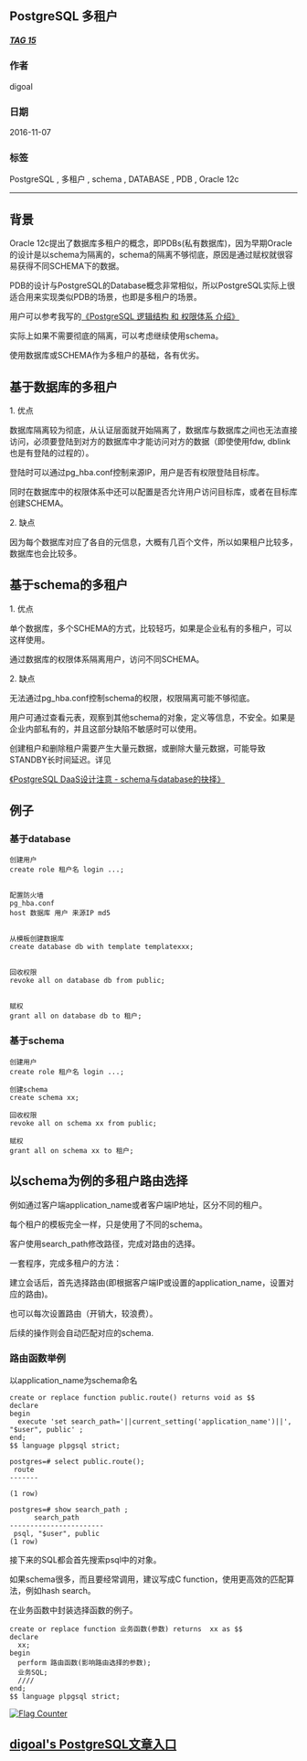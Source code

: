 ## PostgreSQL 多租户
##### [TAG 15](../class/15.md)
                
### 作者               
digoal                
                
### 日期              
2016-11-07                  
                
### 标签              
PostgreSQL , 多租户 , schema , DATABASE , PDB , Oracle 12c                                             
                
----              
                
## 背景
Oracle 12c提出了数据库多租户的概念，即PDBs(私有数据库)，因为早期Oracle的设计是以schema为隔离的，schema的隔离不够彻底，原因是通过赋权就很容易获得不同SCHEMA下的数据。  
  
PDB的设计与PostgreSQL的Database概念非常相似，所以PostgreSQL实际上很适合用来实现类似PDB的场景，也即是多租户的场景。  
  
用户可以参考我写的[《PostgreSQL 逻辑结构 和 权限体系 介绍》](../201605/20160510_01.md)  
  
实际上如果不需要彻底的隔离，可以考虑继续使用schema。  
  
使用数据库或SCHEMA作为多租户的基础，各有优劣。  
  
## 基于数据库的多租户
1\. 优点  
  
数据库隔离较为彻底，从认证层面就开始隔离了，数据库与数据库之间也无法直接访问，必须要登陆到对方的数据库中才能访问对方的数据（即使使用fdw, dblink也是有登陆的过程的）。  
  
登陆时可以通过pg_hba.conf控制来源IP，用户是否有权限登陆目标库。  
  
同时在数据库中的权限体系中还可以配置是否允许用户访问目标库，或者在目标库创建SCHEMA。  
  
2\. 缺点  
  
因为每个数据库对应了各自的元信息，大概有几百个文件，所以如果租户比较多，数据库也会比较多。   
  
## 基于schema的多租户
1\. 优点  
  
单个数据库，多个SCHEMA的方式，比较轻巧，如果是企业私有的多租户，可以这样使用。  
  
通过数据库的权限体系隔离用户，访问不同SCHEMA。  
  
2\. 缺点  
  
无法通过pg_hba.conf控制schema的权限，权限隔离可能不够彻底。  
  
用户可通过查看元表，观察到其他schema的对象，定义等信息，不安全。如果是企业内部私有的，并且这部分缺陷不敏感时可以使用。    
  
创建租户和删除租户需要产生大量元数据，或删除大量元数据，可能导致STANDBY长时间延迟。详见    
  
[《PostgreSQL DaaS设计注意 - schema与database的抉择》](../201610/20161012_01.md)  
  
## 例子
### 基于database
```
创建用户
create role 租户名 login ...;


配置防火墙
pg_hba.conf
host 数据库 用户 来源IP md5


从模板创建数据库
create database db with template templatexxx;


回收权限
revoke all on database db from public;


赋权
grant all on database db to 租户;
```
  
### 基于schema
```
创建用户
create role 租户名 login ...;

创建schema
create schema xx;

回收权限
revoke all on schema xx from public;

赋权
grant all on schema xx to 租户;
```
  
## 以schema为例的多租户路由选择
例如通过客户端application_name或者客户端IP地址，区分不同的租户。  
  
每个租户的模板完全一样，只是使用了不同的schema。  
  
客户使用search_path修改路径，完成对路由的选择。  
  
一套程序，完成多租户的方法：  
  
建立会话后，首先选择路由(即根据客户端IP或设置的application_name，设置对应的路由)。    

也可以每次设置路由（开销大，较浪费）。  
  
后续的操作则会自动匹配对应的schema.  
   
### 路由函数举例
以application_name为schema命名  
  
```
create or replace function public.route() returns void as $$
declare  
begin
  execute 'set search_path='||current_setting('application_name')||', "$user", public' ;
end;
$$ language plpgsql strict;
```
  
```
postgres=# select public.route();
 route 
-------
 
(1 row)

postgres=# show search_path ;
      search_path      
-----------------------
 psql, "$user", public
(1 row)
```
   
接下来的SQL都会首先搜索psql中的对象。  
  
如果schema很多，而且要经常调用，建议写成C function，使用更高效的匹配算法，例如hash search。    
   
在业务函数中封装选择函数的例子。   
  
```
create or replace function 业务函数(参数) returns  xx as $$
declare
  xx;
begin
  perform 路由函数(影响路由选择的参数);
  业务SQL;
  ////
end;
$$ language plpgsql strict;
```
    
     
     
        
  
<a rel="nofollow" href="http://info.flagcounter.com/h9V1"  ><img src="http://s03.flagcounter.com/count/h9V1/bg_FFFFFF/txt_000000/border_CCCCCC/columns_2/maxflags_12/viewers_0/labels_0/pageviews_0/flags_0/"  alt="Flag Counter"  border="0"  ></a>  
  
  
  
  
## [digoal's PostgreSQL文章入口](https://github.com/digoal/blog/blob/master/README.md "22709685feb7cab07d30f30387f0a9ae")
  
